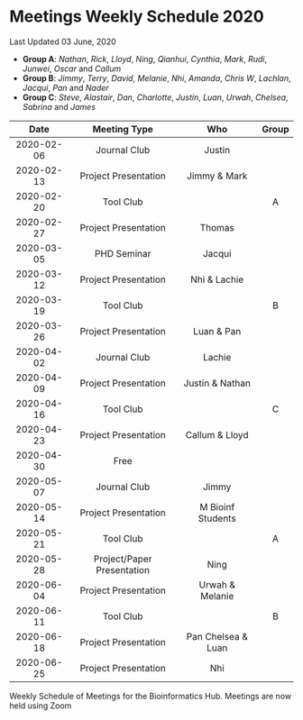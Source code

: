 Meetings Weekly Schedule 2020
================
Last Updated 03 June, 2020

  - **Group A**: *Nathan*, *Rick*, *Lloyd*, *Ning*, *Qianhui*,
    *Cynthia*, *Mark*, *Rudi*, *Junwei*, *Oscar* and *Callum*
  - **Group B**: *Jimmy*, *Terry*, *David*, *Melanie*, *Nhi*, *Amanda*,
    *Chris W*, *Lachlan*, *Jacqui*, *Pan* and *Nader*
  - **Group C**: *Steve*, *Alastair*, *Dan*, *Charlotte*, *Justin*,
    *Luan*, *Urwah*, *Chelsea*, *Sabrina* and *James*

<!-- end of list -->

|    Date    |        Meeting Type        |        Who         | Group |
| :--------: | :------------------------: | :----------------: | :---: |
| 2020-02-06 |        Journal Club        |       Justin       |       |
| 2020-02-13 |    Project Presentation    |    Jimmy & Mark    |       |
| 2020-02-20 |         Tool Club          |                    |   A   |
| 2020-02-27 |    Project Presentation    |       Thomas       |       |
| 2020-03-05 |        PHD Seminar         |       Jacqui       |       |
| 2020-03-12 |    Project Presentation    |    Nhi & Lachie    |       |
| 2020-03-19 |         Tool Club          |                    |   B   |
| 2020-03-26 |    Project Presentation    |     Luan & Pan     |       |
| 2020-04-02 |        Journal Club        |       Lachie       |       |
| 2020-04-09 |    Project Presentation    |  Justin & Nathan   |       |
| 2020-04-16 |         Tool Club          |                    |   C   |
| 2020-04-23 |    Project Presentation    |   Callum & Lloyd   |       |
| 2020-04-30 |            Free            |                    |       |
| 2020-05-07 |        Journal Club        |       Jimmy        |       |
| 2020-05-14 |    Project Presentation    | M Bioinf Students  |       |
| 2020-05-21 |         Tool Club          |                    |   A   |
| 2020-05-28 | Project/Paper Presentation |        Ning        |       |
| 2020-06-04 |    Project Presentation    |  Urwah & Melanie   |       |
| 2020-06-11 |         Tool Club          |                    |   B   |
| 2020-06-18 |    Project Presentation    | Pan Chelsea & Luan |       |
| 2020-06-25 |    Project Presentation    |        Nhi         |       |

Weekly Schedule of Meetings for the Bioinformatics Hub. Meetings are now
held using Zoom
